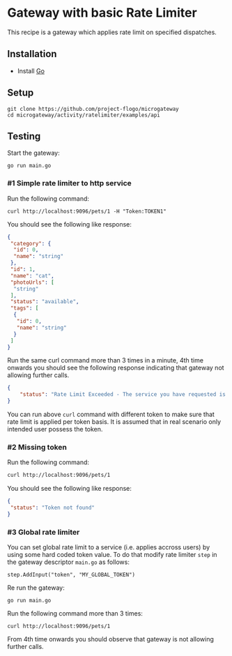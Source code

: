 # Gateway with basic Rate Limiter
This recipe is a gateway which applies rate limit on specified dispatches.

## Installation
* Install [Go](https://golang.org/)

## Setup
```
git clone https://github.com/project-flogo/microgateway
cd microgateway/activity/ratelimiter/examples/api
```

## Testing

Start the gateway:
```
go run main.go
```

### #1 Simple rate limiter to http service

Run the following command:
```
curl http://localhost:9096/pets/1 -H "Token:TOKEN1"
```

You should see the following like response:
```json
{
 "category": {
  "id": 0,
  "name": "string"
 },
 "id": 1,
 "name": "cat",
 "photoUrls": [
  "string"
 ],
 "status": "available",
 "tags": [
  {
   "id": 0,
   "name": "string"
  }
 ]
}
```

Run the same curl command more than 3 times in a minute, 4th time onwards you should see the following response indicating that gateway not allowing further calls.

```json
{
    "status": "Rate Limit Exceeded - The service you have requested is over the allowed limit."
}
```

You can run above `curl` command with different token to make sure that rate limit is applied per token basis. It is assumed that in real scenario only intended user possess the token.

### #2 Missing token

Run the following command:
```bash
curl http://localhost:9096/pets/1
```

You should see the following like response:
```json
{
 "status": "Token not found"
}
```

### #3 Global rate limiter
You can set global rate limit to a service (i.e. applies accross users) by using some hard coded token value. To do that modify rate limiter `step` in the gateway descriptor `main.go` as follows:
```
step.AddInput("token", "MY_GLOBAL_TOKEN")
```

Re run the gateway:
```
go run main.go
```

Run the following command more than 3 times:
```
curl http://localhost:9096/pets/1
```

From 4th time onwards you should observe that gateway is not allowing further calls.
